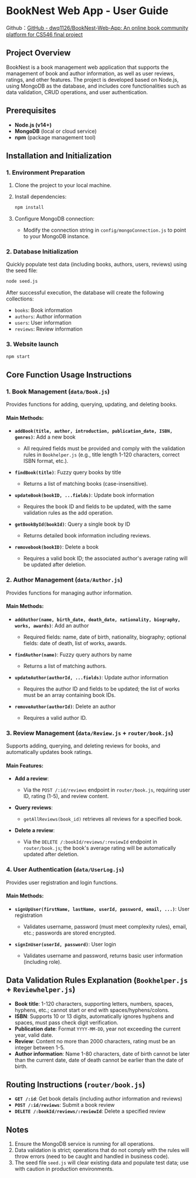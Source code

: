 # BookNest Web App - User Guide

Github：[GitHub - dwq1126/BookNest-Web-App: An online book community platform for CS546 final project](https://github.com/dwq1126/BookNest-Web-App)

## Project Overview

BookNest is a book management web application that supports the management of book and author information, as well as user reviews, ratings, and other features. The project is developed based on Node.js, using MongoDB as the database, and includes core functionalities such as data validation, CRUD operations, and user authentication.

## Prerequisites

- **Node.js (v14+)**
- **MongoDB** (local or cloud service)
- **npm** (package management tool)

## Installation and Initialization

### 1. Environment Preparation

1. Clone the project to your local machine.

2. Install dependencies:

   ```bash
   npm install
   ```

3. Configure MongoDB connection:

   - Modify the connection string in `config/mongoConnection.js` to point to your MongoDB instance.

### 2. Database Initialization

Quickly populate test data (including books, authors, users, reviews) using the seed file:

```bash
node seed.js
```

After successful execution, the database will create the following collections:

- `books`: Book information
- `authors`: Author information
- `users`: User information
- `reviews`: Review information

### 3. Website launch

```bash
npm start
```

## Core Function Usage Instructions

### 1. Book Management (`data/Book.js`)

Provides functions for adding, querying, updating, and deleting books.

#### Main Methods:

- **`addBook(title, author, introduction, publication_date, ISBN, genres)`**: Add a new book  
  - All required fields must be provided and comply with the validation rules in `Bookhelper.js` (e.g., title length 1-120 characters, correct ISBN format, etc.).

- **`findBook(title)`**: Fuzzy query books by title  
  - Returns a list of matching books (case-insensitive).

- **`updateBook(bookID, ...fields)`**: Update book information  
  - Requires the book ID and fields to be updated, with the same validation rules as the add operation.

- **`getBookById(bookId)`**: Query a single book by ID  
  - Returns detailed book information including reviews.

- **`removebook(bookID)`**: Delete a book  
  - Requires a valid book ID; the associated author's average rating will be updated after deletion.

### 2. Author Management (`data/Author.js`)

Provides functions for managing author information.

#### Main Methods:

- **`addAuthor(name, birth_date, death_date, nationality, biography, works, awards)`**: Add an author  
  - Required fields: name, date of birth, nationality, biography; optional fields: date of death, list of works, awards.

- **`findAuthor(name)`**: Fuzzy query authors by name  
  - Returns a list of matching authors.

- **`updateAuthor(authorId, ...fields)`**: Update author information  
  - Requires the author ID and fields to be updated; the list of works must be an array containing book IDs.

- **`removeAuthor(authorId)`**: Delete an author  
  - Requires a valid author ID.

### 3. Review Management (`data/Review.js` + `router/book.js`)

Supports adding, querying, and deleting reviews for books, and automatically updates book ratings.

#### Main Features:

- **Add a review**:  
  - Via the `POST /:id/reviews` endpoint in `router/book.js`, requiring user ID, rating (1-5), and review content.

- **Query reviews**:  
  - `getAllReviews(book_id)` retrieves all reviews for a specified book.

- **Delete a review**:  
  - Via the `DELETE /:bookId/reviews/:reviewId` endpoint in `router/book.js`; the book's average rating will be automatically updated after deletion.

### 4. User Authentication (`data/UserLog.js`)

Provides user registration and login functions.

#### Main Methods:

- **`signUpUser(firstName, lastName, userId, password, email, ...)`**: User registration  
  - Validates username, password (must meet complexity rules), email, etc.; passwords are stored encrypted.

- **`signInUser(userId, password)`**: User login  
  - Validates username and password, returns basic user information (including role).

## Data Validation Rules Explanation (`Bookhelper.js` + `Reviewhelper.js`)

- **Book title**: 1-120 characters, supporting letters, numbers, spaces, hyphens, etc.; cannot start or end with spaces/hyphens/colons.
- **ISBN**: Supports 10 or 13 digits, automatically ignores hyphens and spaces, must pass check digit verification.
- **Publication date**: Format `YYYY-MM-DD`, year not exceeding the current year, valid date.
- **Review**: Content no more than 2000 characters, rating must be an integer between 1-5.
- **Author information**: Name 1-80 characters, date of birth cannot be later than the current date, date of death cannot be earlier than the date of birth.

## Routing Instructions (`router/book.js`)

- **`GET /:id`**: Get book details (including author information and reviews)
- **`POST /:id/reviews`**: Submit a book review
- **`DELETE /:bookId/reviews/:reviewId`**: Delete a specified review

## Notes

1. Ensure the MongoDB service is running for all operations.
2. Data validation is strict; operations that do not comply with the rules will throw errors (need to be caught and handled in business code).
3. The seed file `seed.js` will clear existing data and populate test data; use with caution in production environments.
